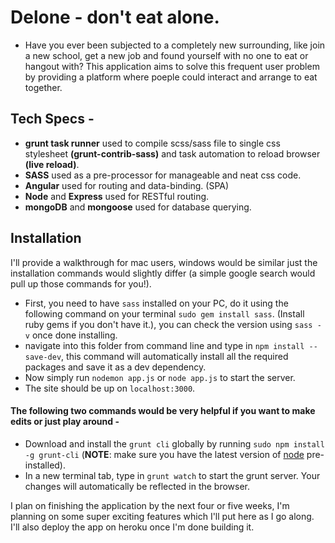 # Delone - don't eat alone.

- Have you ever been subjected to a completely new surrounding, like join a new school, get a new job and found yourself with no one to eat or hangout with?  This application aims to solve this frequent user problem by providing a platform where poeple could interact and arrange to eat together. 

## Tech Specs - 
* __grunt task runner__ used to compile scss/sass file to single css stylesheet __(grunt-contrib-sass)__ and task automation to reload browser __(live reload)__.
* __SASS__ used as a pre-processor for manageable and neat css code.
* __Angular__ used for routing and data-binding. (SPA)
* __Node__ and __Express__ used for RESTful routing. 
* __mongoDB__ and __mongoose__ used for database querying.

## Installation
I'll provide a walkthrough for mac users, windows would be similar just the installation commands would slightly differ (a simple google search would pull up those commands for you!). 

* First, you need to have ```sass``` installed on your PC, do it using the following command on your terminal ```sudo gem install sass```. (Install ruby gems if you don't have it.), you can check the version using ```sass -v``` once done installing. 
* navigate into this folder from command line and type in ```npm install --save-dev```, this command will automatically install all the required packages and save it as a dev dependency. 
* Now simply run ```nodemon app.js``` or ```node app.js``` to start the server.
* The site should be up on ```localhost:3000```.

#### The following two commands would be very helpful if you want to make edits or just play around -

* Download and install the ```grunt cli``` globally by running ```sudo npm install -g grunt-cli``` (__NOTE__: make sure you have the latest version of [node](https://nodejs.org/en/download/) pre-installed). 
* In a new terminal tab, type in ```grunt watch``` to start the grunt server. Your changes will automatically be reflected in the browser. 

I plan on finishing the application by the next four or five weeks, I'm planning on some super exciting features which I'll put here as I go along. I'll also deploy the app on heroku once I'm done building it. 
